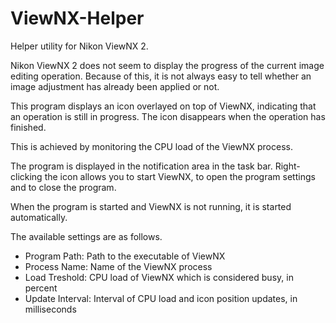 # ViewNX-Helper
Helper utility for Nikon ViewNX 2.

Nikon ViewNX 2 does not seem to display the progress of the current image editing operation. Because of this, it is not always easy to tell whether an image adjustment has already been applied or not.

This program displays an icon overlayed on top of ViewNX, indicating that an operation is still in progress. The icon disappears when the operation has finished.

This is achieved by monitoring the CPU load of the ViewNX process.

The program is displayed in the notification area in the task bar. Right-clicking the icon allows you to start ViewNX, to open the program settings and to close the program.

When the program is started and ViewNX is not running, it is started automatically.

The available settings are as follows.
* Program Path: Path to the executable of ViewNX
* Process Name: Name of the ViewNX process
* Load Treshold: CPU load of ViewNX which is considered busy, in percent
* Update Interval: Interval of CPU load and icon position updates, in milliseconds
